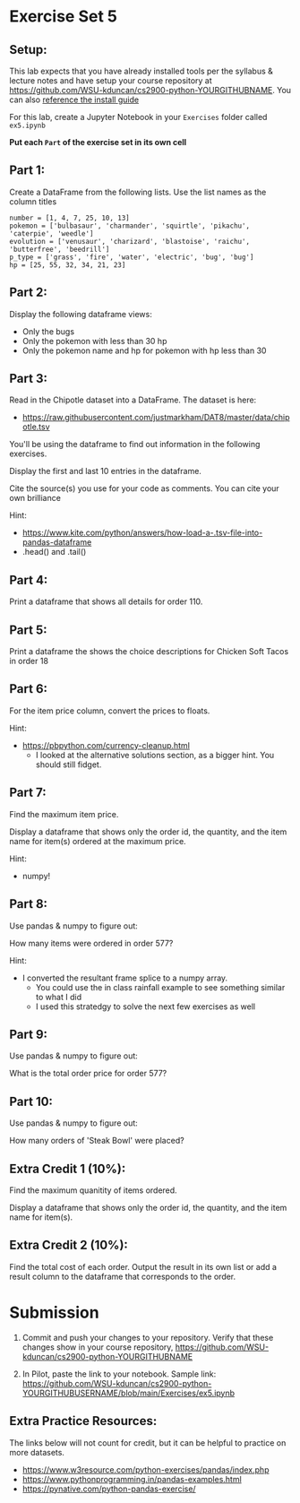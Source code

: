 # Exercise Set 5

## Setup:

This lab expects that you have already installed tools per the syllabus & lecture notes and have setup your course repository at https://github.com/WSU-kduncan/cs2900-python-YOURGITHUBNAME.  You can also [reference the install guide](https://github.com/pattonsgirl/SU2021-CS2900#Software)

For this lab, create a Jupyter Notebook in your `Exercises` folder called `ex5.ipynb`

**Put each `Part` of the exercise set in its own cell**

## Part 1:

Create a DataFrame from the following lists. Use the list names as the column titles
```
number = [1, 4, 7, 25, 10, 13]
pokemon = ['bulbasaur', 'charmander', 'squirtle', 'pikachu', 'caterpie', 'weedle']
evolution = ['venusaur', 'charizard', 'blastoise', 'raichu', 'butterfree', 'beedrill']
p_type = ['grass', 'fire', 'water', 'electric', 'bug', 'bug']
hp = [25, 55, 32, 34, 21, 23]
```

## Part 2:

Display the following dataframe views:

- Only the bugs
- Only the pokemon with less than 30 hp
- Only the pokemon name and hp for pokemon with hp less than 30

## Part 3:

Read in the Chipotle dataset into a DataFrame.  The dataset is here:
- https://raw.githubusercontent.com/justmarkham/DAT8/master/data/chipotle.tsv

You'll be using the dataframe to find out information in the following exercises.

Display the first and last 10 entries in the dataframe.

Cite the source(s) you use for your code as comments.  You can cite your own brilliance

Hint:
- https://www.kite.com/python/answers/how-load-a-.tsv-file-into-pandas-dataframe
- .head() and .tail()

## Part 4:

Print a dataframe that shows all details for order 110.

## Part 5:

Print a dataframe the shows the choice descriptions for Chicken Soft Tacos in order 18

## Part 6:

For the item price column, convert the prices to floats.

Hint:
- https://pbpython.com/currency-cleanup.html
    - I looked at the alternative solutions section, as a bigger hint.  You should still fidget.

## Part 7:

Find the maximum item price.

Display a dataframe that shows only the order id, the quantity, and the item name for item(s) ordered at the maximum price.

Hint:
- numpy!

## Part 8:

Use pandas & numpy to figure out:

How many items were ordered in order 577?

Hint:
- I converted the resultant frame splice to a numpy array.  
    - You could use the in class rainfall example to see something similar to what I did
    - I used this stratedgy to solve the next few exercises as well

## Part 9: 

Use pandas & numpy to figure out:

What is the total order price for order 577?

## Part 10:

Use pandas & numpy to figure out:

How many orders of 'Steak Bowl' were placed?

## Extra Credit 1 (10%):

Find the maximum quanitity of items ordered.

Display a dataframe that shows only the order id, the quantity, and the item name for item(s).

## Extra Credit 2 (10%):

Find the total cost of each order.  Output the result in its own list or add a result column to the dataframe that corresponds to the order.

# Submission

1. Commit and push your changes to your repository.  Verify that these changes show in your course repository, https://github.com/WSU-kduncan/cs2900-python-YOURGITHUBNAME

2. In Pilot, paste the link to your notebook.  Sample link: https://github.com/WSU-kduncan/cs2900-python-YOURGITHUBUSERNAME/blob/main/Exercises/ex5.ipynb

## Extra Practice Resources:

The links below will not count for credit, but it can be helpful to practice on more datasets.

- https://www.w3resource.com/python-exercises/pandas/index.php 
- https://www.pythonprogramming.in/pandas-examples.html
- https://pynative.com/python-pandas-exercise/

